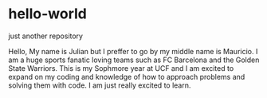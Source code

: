 # hello-world
just another repository

Hello,
My name is Julian but I preffer to go by my middle name is Mauricio. I am a huge sports fanatic loving teams such as FC Barcelona and the Golden State Warriors. This is my Sophmore year at UCF and I am excited to expand on my coding and knowledge of how to approach problems and solving them with code. I am just really excited to learn.
